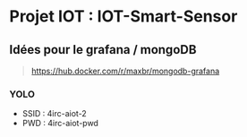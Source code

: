 # Projet IOT : IOT-Smart-Sensor

## Idées pour le grafana / mongoDB
> https://hub.docker.com/r/maxbr/mongodb-grafana


### YOLO
* SSID : 4irc-aiot-2
* PWD : 4irc-aiot-pwd
